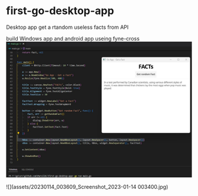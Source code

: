 # first-go-desktop-app

Desktop app get a rtandom useless facts from API

build Windows app and android app useing fyne-cross
![](assets/20230113_230354_Screenshot1.jpg)


![](assets/20230114_003609_Screenshot_2023-01-14 003400.jpg)
